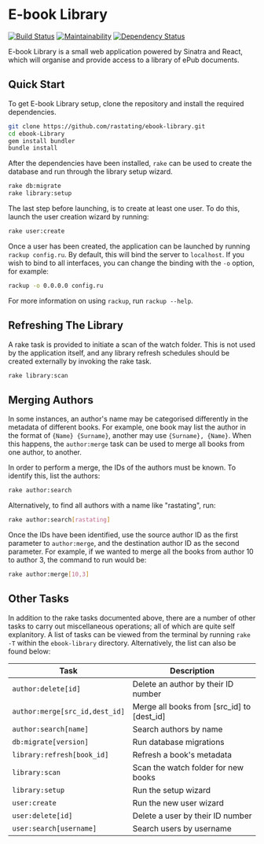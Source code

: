 E-book Library
==============
[![Build Status](https://travis-ci.org/rastating/ebook-library.svg?branch=master)](https://travis-ci.org/rastating/ebook-library) [![Maintainability](https://api.codeclimate.com/v1/badges/0b4517bea3dc3e388450/maintainability)](https://codeclimate.com/github/rastating/ebook-library/maintainability) [![Dependency Status](https://gemnasium.com/badges/github.com/rastating/ebook-library.svg)](https://gemnasium.com/github.com/rastating/ebook-library)

E-book Library is a small web application powered by Sinatra and React, which will organise and provide access to a library of ePub documents.

Quick Start
-----------
To get E-book Library setup, clone the repository and install the required dependencies.

```bash
git clone https://github.com/rastating/ebook-library.git
cd ebook-Library
gem install bundler
bundle install
```

After the dependencies have been installed, `rake` can be used to create the database and run through the library setup wizard.

```bash
rake db:migrate
rake library:setup
```

The last step before launching, is to create at least one user. To do this, launch the user creation wizard by running:

```bash
rake user:create
```

Once a user has been created, the application can be launched by running `rackup config.ru`. By default, this will bind the server to `localhost`. If you wish to bind to all interfaces, you can change the binding with the `-o` option, for example:

```bash
rackup -o 0.0.0.0 config.ru
```

For more information on using `rackup`, run `rackup --help`.

Refreshing The Library
----------------------
A rake task is provided to initiate a scan of the watch folder. This is not used by the application itself, and any library refresh schedules should be created externally by invoking the rake task.

```bash
rake library:scan
```

Merging Authors
--------------------
In some instances, an author's name may be categorised differently in the metadata of different books. For example, one book may list the author in the format of `{Name} {Surname}`, another may use `{Surname}, {Name}`. When this happens, the `author:merge` task can be used to merge all books from one author, to another.

In order to perform a merge, the IDs of the authors must be known. To identify this, list the authors:

```bash
rake author:search
```

Alternatively, to find all authors with a name like "rastating", run:

```bash
rake author:search[rastating]
```

Once the IDs have been identified, use the source author ID as the first parameter to `author:merge`, and the destination author ID as the second parameter. For example, if we wanted to merge all the books from author 10 to author 3, the command to run would be:

```bash
rake author:merge[10,3]
```

Other Tasks
-----------
In addition to the rake tasks documented above, there are a number of other tasks to carry out miscellaneous operations; all of which are quite self explanitory. A list of tasks can be viewed from the terminal by running `rake -T` within the `ebook-library` directory. Alternatively, the list can also be found below:

Task                           | Description
-------------------------------|-------------------------------------
`author:delete[id]`            | Delete an author by their ID number
`author:merge[src_id,dest_id]` | Merge all books from [src_id] to [dest_id]
`author:search[name]`          | Search authors by name
`db:migrate[version]`          | Run database migrations
`library:refresh[book_id]`     | Refresh a book's metadata
`library:scan`                 | Scan the watch folder for new books
`library:setup`                | Run the setup wizard
`user:create`                  | Run the new user wizard
`user:delete[id]`              | Delete a user by their ID number
`user:search[username]`        | Search users by username
